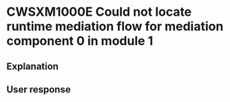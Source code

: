 # CWSXM1000E Could not locate runtime mediation flow for mediation component 0 in module 1

## Explanation

## User response